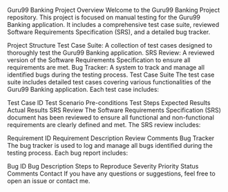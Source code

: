 Guru99 Banking Project
Overview
Welcome to the Guru99 Banking Project repository. This project is focused on manual testing for the Guru99 Banking application. It includes a comprehensive test case suite, reviewed Software Requirements Specification (SRS), and a detailed bug tracker.

Project Structure
Test Case Suite: A collection of test cases designed to thoroughly test the Guru99 Banking application.
SRS Review: A reviewed version of the Software Requirements Specification to ensure all requirements are met.
Bug Tracker: A system to track and manage all identified bugs during the testing process.
Test Case Suite
The test case suite includes detailed test cases covering various functionalities of the Guru99 Banking application. Each test case includes:

Test Case ID
Test Scenario
Pre-conditions
Test Steps
Expected Results
Actual Results
SRS Review
The Software Requirements Specification (SRS) document has been reviewed to ensure all functional and non-functional requirements are clearly defined and met. The SRS review includes:

Requirement ID
Requirement Description
Review Comments
Bug Tracker
The bug tracker is used to log and manage all bugs identified during the testing process. Each bug report includes:

Bug ID
Bug Description
Steps to Reproduce
Severity
Priority
Status
Comments
Contact
If you have any questions or suggestions, feel free to open an issue or contact me.
